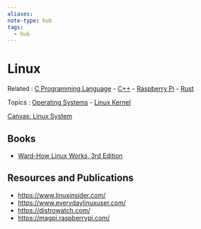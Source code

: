 ```yaml
---
aliases:
note-type: hub
tags:
  - hub
---
```


# Linux

Related : [C Programming Language](C%20Programming%20Language) - [C++](C++) - [Raspberry Pi](Raspberry%20Pi.md) - [Rust](4-hub-notes-🚉/Rust.md)

Topics : [Operating Systems](Operating%20Systems.md) - [Linux Kernel](../3-permanent-notes-🧲/Linux%20Kernel.md)

[Canvas: Linux System](../Linux%20System.canvas)

## Books

- [Ward-How Linux Works, 3rd Edition](../kindle-highlights/Ward-How%20Linux%20Works,%203rd%20Edition.md)

## Resources and Publications

- <https://www.linuxinsider.com/>
- <https://www.everydaylinuxuser.com/>
- <https://distrowatch.com/>
- <https://magpi.raspberrypi.com/>
